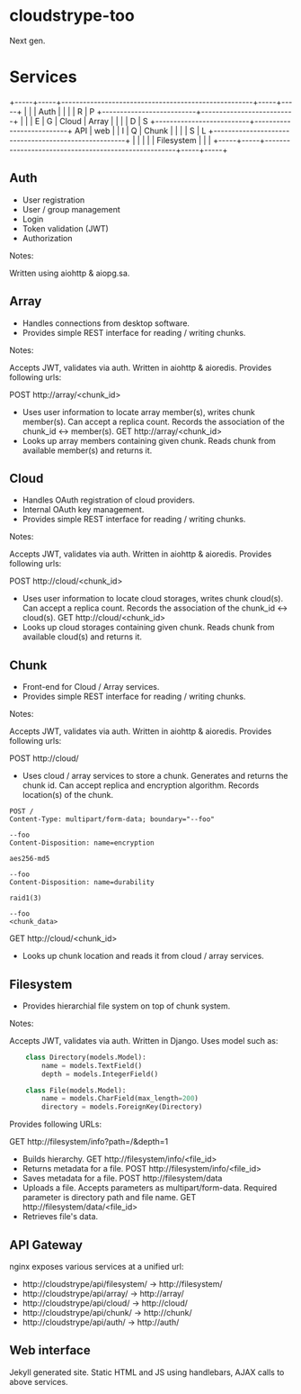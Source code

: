 # cloudstrype-too

Next gen.

# Services

+-----+-----+-----------------------------------------------------+-----+-----+
|     |     |                        Auth                         |     |     |
|  R  |  P  +--------------------------+--------------------------+     |     |
|  E  |  G  |           Cloud          |          Array           |     |     |
|  D  |  S  +--------------------------+--------------------------+ API | web |
|  I  |  Q  |                        Chunk                        |     |     |
|  S  |  L  +-----------------------------------------------------+     |     |
|     |     |                     Filesystem                      |     |     |
+-----+-----+-----------------------------------------------------+-----+-----+


## Auth

 - User registration
 - User / group management
 - Login
 - Token validation (JWT)
 - Authorization

Notes:

Written using aiohttp & aiopg.sa.

## Array

 - Handles connections from desktop software.
 - Provides simple REST interface for reading / writing chunks.

Notes:

Accepts JWT, validates via auth.
Written in aiohttp & aioredis.
Provides following urls:

POST http://array/<chunk_id>
* Uses user information to locate array member(s), writes chunk member(s). Can
  accept a replica count. Records the association of the chunk_id <-> member(s).
GET http://array/<chunk_id>
* Looks up array members containing given chunk. Reads chunk from available
  member(s) and returns it.


## Cloud

 - Handles OAuth registration of cloud providers.
 - Internal OAuth key management.
 - Provides simple REST interface for reading / writing chunks.

Notes:

Accepts JWT, validates via auth.
Written in aiohttp & aioredis.
Provides following urls:

POST http://cloud/<chunk_id>
* Uses user information to locate cloud storages, writes chunk cloud(s). Can
  accept a replica count. Records the association of the chunk_id <-> cloud(s).
GET http://cloud/<chunk_id>
* Looks up cloud storages containing given chunk. Reads chunk from available
  cloud(s) and returns it.

## Chunk

 - Front-end for Cloud / Array services.
 - Provides simple REST interface for reading / writing chunks.

Notes:

Accepts JWT, validates via auth.
Written in aiohttp & aioredis.
Provides following urls:

POST http://cloud/
* Uses cloud / array services to store a chunk. Generates and returns the chunk
  id. Can accept replica and encryption algorithm. Records location(s) of the
  chunk.

```
POST /
Content-Type: multipart/form-data; boundary="--foo"

--foo
Content-Disposition: name=encryption

aes256-md5

--foo
Content-Disposition: name=durability

raid1(3)

--foo
<chunk_data>
```

GET http://cloud/<chunk_id>
* Looks up chunk location and reads it from cloud / array services.

## Filesystem

 - Provides hierarchial file system on top of chunk system.

Notes:

Accepts JWT, validates via auth.
Written in Django.
Uses model such as:

```python
    class Directory(models.Model):
        name = models.TextField()
        depth = models.IntegerField()

    class File(models.Model):
        name = models.CharField(max_length=200)
        directory = models.ForeignKey(Directory)
```

Provides following URLs:

GET http://filesystem/info?path=/&depth=1
* Builds hierarchy.
GET http://filesystem/info/<file_id>
* Returns metadata for a file.
POST http://filesystem/info/<file_id>
* Saves metadata for a file.
POST http://filesystem/data
* Uploads a file. Accepts parameters as multipart/form-data. Required parameter
  is directory path and file name.
GET http://filesystem/data/<file_id>
* Retrieves file's data.

## API Gateway

nginx exposes various services at a unified url:

 - http://cloudstrype/api/filesystem/ -> http://filesystem/
 - http://cloudstrype/api/array/ -> http://array/
 - http://cloudstrype/api/cloud/ -> http://cloud/
 - http://cloudstrype/api/chunk/ -> http://chunk/
 - http://cloudstrype/api/auth/ -> http://auth/


## Web interface

Jekyll generated site. Static HTML and JS using handlebars, AJAX calls to above
services.
